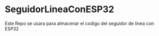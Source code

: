 # SeguidorLineaConESP32
Este Repo se usara para almacenar el codigo del seguidor de linea con ESP32
